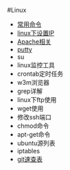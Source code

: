 #Linux

- [常用命令](linux-common.md)
- [linux下设置IP](ip.md)
- [Apache相关](apache.md)
- [putty](putty.md)
- su
- linux监控工具
- crontab定时任务
- w3m浏览器
- grep详解
- linux下ftp使用
- wget使用
- 修改ssh端口
- chmod命令
- apt-get命令
- ubuntu源列表
- iptables
- [git速查表](git.md)

